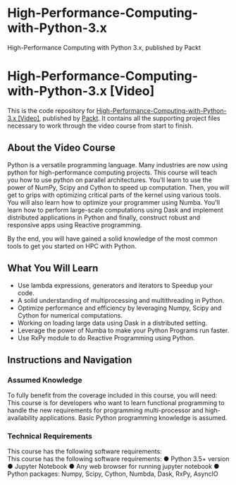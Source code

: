 # High-Performance-Computing-with-Python-3.x
 High-Performance Computing with Python 3.x, published by Packt

# High-Performance-Computing-with-Python-3.x [Video]
This is the code repository for [High-Performance-Computing-with-Python-3.x [Video]](), published by [Packt](https://www.packtpub.com/?utm_source=github). It contains all the supporting project files necessary to work through the video course from start to finish.

## About the Video Course
Python is a versatile programming language. Many industries are now using python for high-performance computing projects. 
This course will teach you how to use python on parallel architectures. You'll learn to use the power of NumPy, Scipy and Cython to speed up computation. Then, you will get to grips with optimizing critical parts of the kernel using various tools. You will also learn how to optimize your programmer using Numba. You'll learn how to perform large-scale computations using Dask and implement distributed applications in Python and finally, construct robust and responsive apps using Reactive programming. 

By the end, you will have gained a solid knowledge of the most common tools to get you started on HPC with Python. 

<H2>What You Will Learn</H2>
<DIV class=book-info-will-learn-text>
<UL>
<LI>Use lambda expressions, generators and iterators to Speedup your code.
<LI>A solid understanding of multiprocessing and multithreading in Python.
<LI>Optimize performance and efficiency by leveraging Numpy, Scipy and Cython for numerical 
computations.
<LI>Working on loading large data using Dask in a distributed setting.
<LI>Leverage the power of Numba to make your Python Programs run faster.
<LI>Use RxPy module to do Reactive Programming using Python.
</LI></UL></DIV>

## Instructions and Navigation
### Assumed Knowledge
To fully benefit from the coverage included in this course, you will need:<br/>
This course is for developers who want to learn functional programming to handle the new requirements for programming multi-processor and high-availability applications. Basic Python programming knowledge is assumed.
### Technical Requirements
This course has the following software requirements:<br/>
This course has the following software requirements:
●	Python 3.5+ version
●	Jupyter Notebook
●	Any web browser for running jupyter notebook
●	Python packages: Numpy, Scipy, Cython, Numbda, Dask, RxPy, AsyncIO
